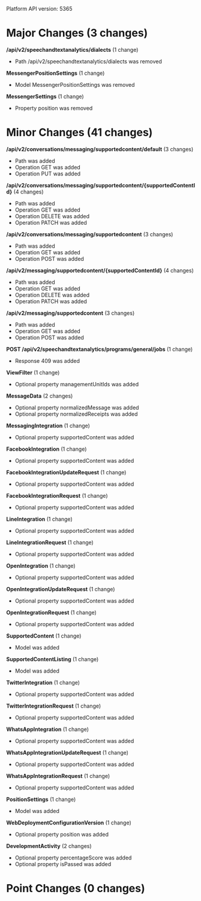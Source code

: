 Platform API version: 5365


# Major Changes (3 changes)

**/api/v2/speechandtextanalytics/dialects** (1 change)

* Path /api/v2/speechandtextanalytics/dialects was removed

**MessengerPositionSettings** (1 change)

* Model MessengerPositionSettings was removed

**MessengerSettings** (1 change)

* Property position was removed


# Minor Changes (41 changes)

**/api/v2/conversations/messaging/supportedcontent/default** (3 changes)

* Path was added
* Operation GET was added
* Operation PUT was added

**/api/v2/conversations/messaging/supportedcontent/{supportedContentId}** (4 changes)

* Path was added
* Operation GET was added
* Operation DELETE was added
* Operation PATCH was added

**/api/v2/conversations/messaging/supportedcontent** (3 changes)

* Path was added
* Operation GET was added
* Operation POST was added

**/api/v2/messaging/supportedcontent/{supportedContentId}** (4 changes)

* Path was added
* Operation GET was added
* Operation DELETE was added
* Operation PATCH was added

**/api/v2/messaging/supportedcontent** (3 changes)

* Path was added
* Operation GET was added
* Operation POST was added

**POST /api/v2/speechandtextanalytics/programs/general/jobs** (1 change)

* Response 409 was added

**ViewFilter** (1 change)

* Optional property managementUnitIds was added

**MessageData** (2 changes)

* Optional property normalizedMessage was added
* Optional property normalizedReceipts was added

**MessagingIntegration** (1 change)

* Optional property supportedContent was added

**FacebookIntegration** (1 change)

* Optional property supportedContent was added

**FacebookIntegrationUpdateRequest** (1 change)

* Optional property supportedContent was added

**FacebookIntegrationRequest** (1 change)

* Optional property supportedContent was added

**LineIntegration** (1 change)

* Optional property supportedContent was added

**LineIntegrationRequest** (1 change)

* Optional property supportedContent was added

**OpenIntegration** (1 change)

* Optional property supportedContent was added

**OpenIntegrationUpdateRequest** (1 change)

* Optional property supportedContent was added

**OpenIntegrationRequest** (1 change)

* Optional property supportedContent was added

**SupportedContent** (1 change)

* Model was added

**SupportedContentListing** (1 change)

* Model was added

**TwitterIntegration** (1 change)

* Optional property supportedContent was added

**TwitterIntegrationRequest** (1 change)

* Optional property supportedContent was added

**WhatsAppIntegration** (1 change)

* Optional property supportedContent was added

**WhatsAppIntegrationUpdateRequest** (1 change)

* Optional property supportedContent was added

**WhatsAppIntegrationRequest** (1 change)

* Optional property supportedContent was added

**PositionSettings** (1 change)

* Model was added

**WebDeploymentConfigurationVersion** (1 change)

* Optional property position was added

**DevelopmentActivity** (2 changes)

* Optional property percentageScore was added
* Optional property isPassed was added


# Point Changes (0 changes)
